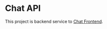# Chat API

This project is backend service to [Chat Frontend](https://github.com/w-osilva/chat-front).